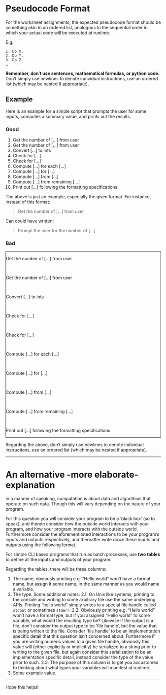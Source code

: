 # Pseudocode Format

For the worksheet assignments, the expected pseudocode format should be something akin to an ordered list, analogous to the sequential order in which your actual code will be executed at runtime. 

E.g.
```
1. Do X.
2. Do Y.
3. Do Z. 
… 
```


**Remember, don’t use sentences, mathematical formulas, or python code.**
Don’t simply use newlines to denote individual instructions, use an ordered list (which may be nested if appropriate). 

## Example

Here is an example for a simple script that prompts the user for some inputs, computes a summary value, and prints out the results.

### Good

1. Get the number of [...] from user
1. Get the number of [...] from user
2. Convert [...] to ints
3. Check for [...]
4. Check for [...]
5. Compute [...] for each [...]
6. Compute [...] for [...]
7. Compute [...] from [...]
8. Compute [...] from remaining [...]
9. Print out [...] following the formatting specifications



The above is just an example, especially the given format. For instance, instead of this format:
> Get the number of [...] from user

Can could have written:
> Prompt the user for the number of [...]


### Bad

<div style="border: 1px solid #262626">
<p>Get the number of [...] from user</p><br/>
<p>Get the number of [...] from user</p><br/>
<p>Convert [...] to ints</p><br/>
<p>Check for [...]</p><br/>
<p>Check for [...]</p><br/>
<p>Compute [...] for each [...]</p><br/>
<p>Compute [...] for [...]</p><br/>
<p>Compute [...] from [...]</p><br/>
<p>Compute [...] from remaining [...]</p><br/>
<p>Print out [...] following the formatting specifications</p>
</div>

Regarding the above, don’t simply use newlines to denote individual instructions, use an ordered list (which may be nested if appropriate). 


<hr/>

# An alternative -more elaborate- explanation

In a manner of speaking, computation is about data and algorithms that operate on such data. Though this will vary depending on the nature of your program. 

For this question you will consider your program to be a ‘black box’ (so to speak), and therein consider how the outside world interacts with your program, and how your program interacts with the outside world. Furthermore consider the aforementioned interactions to be your program’s inputs and outputs respectively, and thereafter write down these inputs and outputs using the following format. 

For simple CLI based programs that run as batch processes, use **two tables** to define all the inputs and outputs of your program.

Regarding the tables, there will be three columns:
1. The name; obviously printing e.g. “Hello world” won’t have a formal name, but assign it some name, in the same manner as you would name a variable. 
2. The type. Some additional notes:
    2.1. On Unix like systems, printing to the console and writing to some arbitrary file use the same underlying APIs. Printing “hello world” simply writes to a special file handle called `stdout` or sometimes `stderr`. 
    2.2. Obviously printing e.g. “Hello world” won’t have a formal type, but if you assigned “Hello world” to some variable, what would the resulting type be? Likewise if the output is a file, don’t consider the output type to be ‘file handle’, but the value that is being written to the file. Consider ‘file handle’ to be an implementation specific detail that this question isn’t concerned about. Furthermore if you are writing numeric values to a given file handle, obviously this value will (either explicitly or implicitly) be serialized to a string prior to writing to the given file, but again consider this serialization to be an implementation specific detail, instead consider the type of the value prior to such. 
    2.3. The purpose of this column is to get you accustomed to thinking about what types your variables will manifest at runtime.
3. Some example value.


<hr/>


Hope this helps! 

